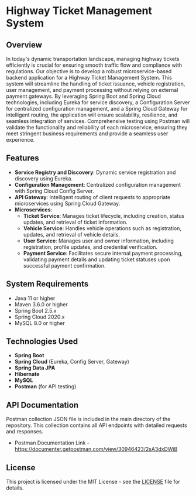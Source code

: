 # Highway Ticket Management System

## Overview
In today's dynamic transportation landscape, managing highway tickets efficiently is crucial for ensuring smooth traffic flow and compliance with regulations. Our objective is to develop a robust microservice-based backend application for a Highway Ticket Management System. This system will streamline the handling of ticket issuance, vehicle registration, user management, and payment processing without relying on external payment gateways. By leveraging Spring Boot and Spring Cloud technologies, including Eureka for service discovery, a Configuration Server for centralized configuration management, and a Spring Cloud Gateway for intelligent routing, the application will ensure scalability, resilience, and seamless integration of services. Comprehensive testing using Postman will validate the functionality and reliability of each microservice, ensuring they meet stringent business requirements and provide a seamless user experience.

## Features
- **Service Registry and Discovery**: Dynamic service registration and discovery using Eureka.
- **Configuration Management**: Centralized configuration management with Spring Cloud Config Server.
- **API Gateway**: Intelligent routing of client requests to appropriate microservices using Spring Cloud Gateway.
- **Microservices**:
    - **Ticket Service**: Manages ticket lifecycle, including creation, status updates, and retrieval of ticket information.
    - **Vehicle Service**: Handles vehicle operations such as registration, updates, and retrieval of vehicle details.
    - **User Service**: Manages user and owner information, including registration, profile updates, and credential verification.
    - **Payment Service**: Facilitates secure internal payment processing, validating payment details and updating ticket statuses upon successful payment confirmation.

## System Requirements
- Java 11 or higher
- Maven 3.6.0 or higher
- Spring Boot 2.5.x
- Spring Cloud 2020.x
- MySQL 8.0 or higher

## Technologies Used
- **Spring Boot**
- **Spring Cloud** (Eureka, Config Server, Gateway)
- **Spring Data JPA**
- **Hibernate**
- **MySQL**
- **Postman** (for API testing)

## API Documentation
Postman collection JSON file is included in the main directory of the repository. This collection contains all API endpoints with detailed requests and responses.
- Postman Documentation Link -  https://documenter.getpostman.com/view/30946423/2sA3dxDWiB

## License
This project is licensed under the MIT License - see the [LICENSE](LICENSE.md) file for details.


















